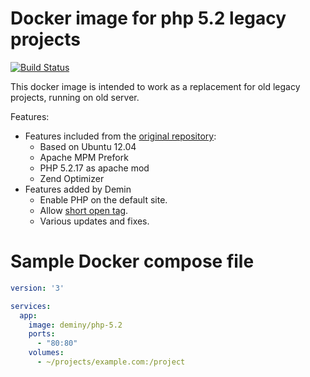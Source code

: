 # Docker image for php 5.2 legacy projects

[![Build Status](https://img.shields.io/docker/build/jrottenberg/ffmpeg.svg)](https://hub.docker.com/r/deminy/php-5.2/)

This docker image is intended to work as a replacement for old legacy projects, running on old server.

Features:
* Features included from the [original repository](https://github.com/kuborgh/docker-php-5.2):
    * Based on Ubuntu 12.04
    * Apache MPM Prefork
    * PHP 5.2.17 as apache mod
    * Zend Optimizer
* Features added by Demin
    * Enable PHP on the default site.
    * Allow [short open tag](http://php.net/manual/en/ini.core.php#ini.short-open-tag).
    * Various updates and fixes.

# Sample Docker compose file

```yaml
version: '3'

services:
  app:
    image: deminy/php-5.2
    ports:
      - "80:80"
    volumes:
      - ~/projects/example.com:/project
```
